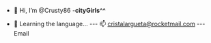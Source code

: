 - 👋 Hi, I’m @Crusty86
-**cityGirls^^**
  
- 💞️ Learning the language...
--- 📫 cristalargueta@rocketmail.com ---Email

<!---
Crusty86/Crusty86 is a ✨ special ✨ repository because its `README.md` (this file) appears on your GitHub profile.
You can click the Preview link to take a look at your changes.
--->
